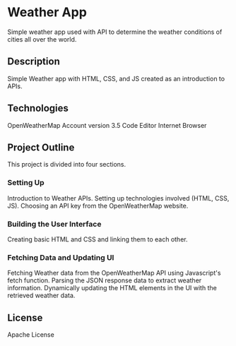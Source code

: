 # Weather App
Simple weather app used with API to determine the weather conditions of cities all over the world.
## Description
Simple Weather app with HTML, CSS, and JS created as an introduction to APIs.
## Technologies
OpenWeatherMap Account version 3.5
Code Editor
Internet Browser
## Project Outline
This project is divided into four sections.
### Setting Up
Introduction to Weather APIs.
Setting up technologies involved (HTML, CSS, JS).
Choosing an API key from the OpenWeatherMap website.
### Building the User Interface
Creating basic HTML and CSS and linking them to each other.
### Fetching Data and Updating UI
Fetching Weather data from the OpenWeatherMap API using Javascript's fetch function.
Parsing the JSON response data to extract weather information.
Dynamically updating the HTML elements in the UI with the retrieved weather data.
## License
Apache License





